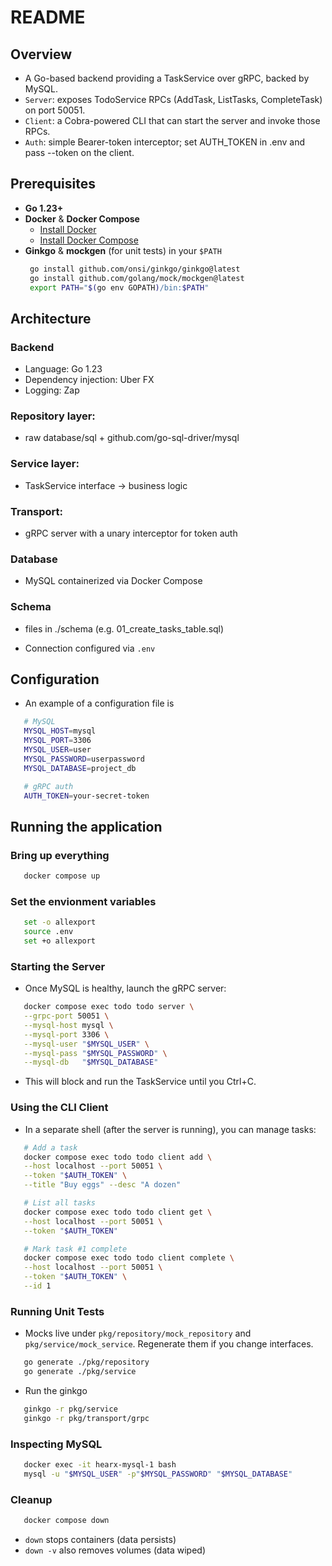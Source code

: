 # README

## Overview
- A Go-based backend providing a TaskService over gRPC, backed by MySQL.
- `Server`: exposes TodoService RPCs (AddTask, ListTasks, CompleteTask) on port 50051.
- `Client`: a Cobra-powered CLI that can start the server and invoke those RPCs.
- `Auth`: simple Bearer-token interceptor; set AUTH_TOKEN in .env and pass --token on the client.


## Prerequisites
- **Go 1.23+**  
- **Docker** & **Docker Compose**  
  - [Install Docker](https://docs.docker.com/get-docker/)  
  - [Install Docker Compose](https://docs.docker.com/compose/install/)  
- **Ginkgo** & **mockgen** (for unit tests) in your `$PATH`  
  ```bash
   go install github.com/onsi/ginkgo/ginkgo@latest
   go install github.com/golang/mock/mockgen@latest
   export PATH="$(go env GOPATH)/bin:$PATH"
   ```

## Architecture
   ### Backend
   - Language: Go 1.23
   - Dependency injection: Uber FX
   - Logging: Zap

   ### Repository layer:
   - raw database/sql + github.com/go-sql-driver/mysql

   ### Service layer: 
   - TaskService interface → business logic

   ### Transport: 
   - gRPC server with a unary interceptor for token auth

   ### Database
   - MySQL containerized via Docker Compose

   ### Schema 
   - files in ./schema (e.g. 01_create_tasks_table.sql)

   - Connection configured via `.env`

## Configuration
   - An example of a configuration file is
   ```bash
      # MySQL
      MYSQL_HOST=mysql
      MYSQL_PORT=3306
      MYSQL_USER=user
      MYSQL_PASSWORD=userpassword
      MYSQL_DATABASE=project_db

      # gRPC auth
      AUTH_TOKEN=your-secret-token
   ```

## Running the application
   
   ### Bring up everything
   ```bash
      docker compose up
   ```

   ### Set the envionment variables
   ```bash
      set -o allexport
      source .env
      set +o allexport
   ```

   ### Starting the Server
   - Once MySQL is healthy, launch the gRPC server:
   ```bash
      docker compose exec todo todo server \
      --grpc-port 50051 \
      --mysql-host mysql \
      --mysql-port 3306 \
      --mysql-user "$MYSQL_USER" \
      --mysql-pass "$MYSQL_PASSWORD" \
      --mysql-db   "$MYSQL_DATABASE"
   ```
   - This will block and run the TaskService until you Ctrl+C.

   ### Using the CLI Client
   - In a separate shell (after the server is running), you can manage tasks:
   ```bash
      # Add a task
      docker compose exec todo todo client add \
      --host localhost --port 50051 \
      --token "$AUTH_TOKEN" \
      --title "Buy eggs" --desc "A dozen"

      # List all tasks
      docker compose exec todo todo client get \
      --host localhost --port 50051 \
      --token "$AUTH_TOKEN"

      # Mark task #1 complete
      docker compose exec todo todo client complete \
      --host localhost --port 50051 \
      --token "$AUTH_TOKEN" \
      --id 1
   ```

   ### Running Unit Tests
   - Mocks live under `pkg/repository/mock_repository` and `pkg/service/mock_service`. Regenerate them if you change interfaces.
   ```bash
      go generate ./pkg/repository
      go generate ./pkg/service
   ```
   - Run the ginkgo
   ```bash
      ginkgo -r pkg/service
      ginkgo -r pkg/transport/grpc
   ```

   ### Inspecting MySQL
   ```bash
      docker exec -it hearx-mysql-1 bash
      mysql -u "$MYSQL_USER" -p"$MYSQL_PASSWORD" "$MYSQL_DATABASE"
   ```

   ### Cleanup
   ```bash
      docker compose down
   ```
   - `down` stops containers (data persists)
   - `down -v` also removes volumes (data wiped)